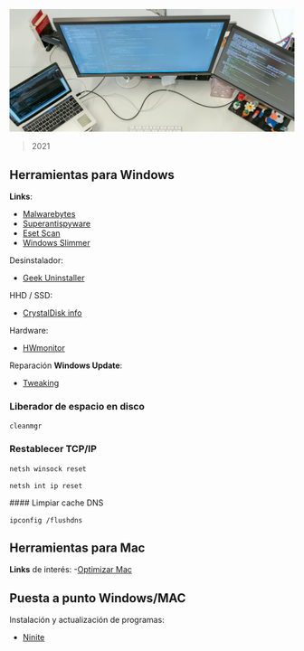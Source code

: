 ![Sosmatic](../images/wall.jpg)
> 2021 

## Herramientas para Windows
**Links**: 
- [Malwarebytes](https://www.malwarebytes.com/mwb-download/thankyou/)
- [Superantispyware](https://www.superantispyware.com/downloadfile.html?productid=SUPERANTISPYWAREFRE*E)
- [Eset Scan](http://download.eset.com/special/eos/ESETOnlineScanner_ESL.exe)
- [Windows Slimmer](https://www.auslogics.com/es/software/windows-slimmer/)

Desinstalador:
- [Geek Uninstaller](https://www.geekuninstaller.com/geek.zip)

HHD / SSD:
- [CrystalDisk info](https://crystalmark.info/en/software/crystaldiskinfo/)

Hardware:
- [HWmonitor](https://download.cpuid.com/hwmonitor/hwmonitor_1.43.zip)

Reparación **Windows Update**:
- [Tweaking](https://www.tweaking.com/files/setups/tweaking.com_windows_repair_aio_setup.exe)

### Liberador de espacio en disco
```
cleanmgr
```
### Restablecer TCP/IP
```
netsh winsock reset
```
```
netsh int ip reset
```
#### Limpiar cache DNS
```
ipconfig /flushdns
```
## Herramientas para Mac
**Links** de interés:
-[Optimizar Mac](https://store.bananacomputer.com/blog/mac/7-formas-de-optimizar-tu-mac/84.html)
## Puesta a punto Windows/MAC
Instalación y actualización de programas:
- [Ninite](https://ninite.com/)
